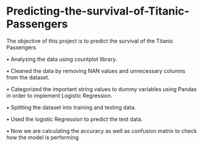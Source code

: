 # Predicting-the-survival-of-Titanic-Passengers
The objective of this project is to predict the survival of the Titanic Passengers

•	Analyzing the data using countplot library.

•	Cleaned the data by removing NAN values and unnecessary columns from the dataset.

•	Categorized the important string values to dummy variables using Pandas in order to implement Logistic Regression.

•	Splitting the dataset into training and testing data.

•	Used the logistic Regression to predict the test data.

•	Now we are calculating the accuracy as well as confusion matrix to check how the model is performing
